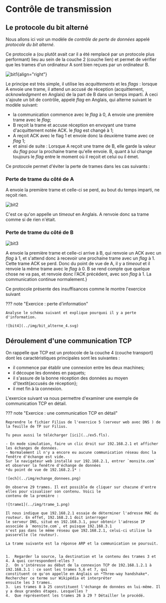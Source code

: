 # Contrôle de transmission

## Le protocole du bit alterné

Nous allons ici voir un modèle de *contrôle de perte de données* appelé *protocole du bit alterné*.

Ce protocole a (ou plutôt avait car il a été remplacé par un protocole plus performant) lieu au sein de la couche 2 
(couche lien) et permet de vérifier que les trames d'un ordinateur A sont bien reçues par un ordinateur B.

![bit1](../img/bit_alterne_1.svg){align="right"}

Le principe est très simple, il utilise les *acquittements* et les *flags* :  lorsque A envoie une trame, il attend un
accusé de réception (acquittement, *acknowledgment* en Anglais) de la part de B dans un temps imparti. À ceci s'ajoute 
un bit de contrôle, appelé *flag* en Anglais, qui alterne suivant le modèle suivant:

- la communication commence avec le *flag* à 0, A envoie une première trame avec le *flag*;
- B reçoit la trame et accuse réception en envoyant une trame d'acquittement notée ACK. le *flag* est changé à 1;
- A reçoit ACK avec le flag 1 et envoie donc la deuxième trame avec ce *flag* 1;
- et ainsi de suite : Lorsque A reçoit une trame de B, elle garde la valeur du *flag* pour la prochaine trame qu'elle 
  envoie. B, quant à lui change toujours le *flag* entre le moment où il reçoit et celui ou il émet.		




Ce protocole permet d'éviter la perte de trames dans les cas suivants :

### Perte de trame du côté de A

A envoie la première trame et celle-ci se perd, au bout du temps imparti, ne reçoit rien.

![bit2](../img/bit_alterne_2.svg) 

C'est ce qu'on appelle un *timeout* en Anglais.
A renvoie donc sa trame comme si de rien n'était.

### Perte de trame du côté de B

![bit3](../img/bit_alterne_3.svg)

A envoie la première trame et celle-ci arrive à B, qui renvoie un ACK avec un *flag* à 1, et s'attend donc à recevoir 
une prochaine trame avec un *flag* à 1. Cette trame ACK se perd. Donc du point de vue de A, il y a *timeout* et il 
renvoie la même trame avec le *flag* à 0. B se rend compte que quelque chose ne va pas, et renvoie donc l'ACK précédent, 
avec son *flag* à 1. La communication continue normalement.}


Ce protocole présente des insuffisances comme le montre l'exercice suivant

??? note "Exercice : perte d'information"
    
    Analyse le schéma suivant et explique pourquoi il y a perte d'information.

    ![bit4](../img/bit_alterne_4.svg)


## Déroulement d'une communication TCP

On rappelle que TCP est un protocole de la couche 4 (couche transport) dont les caractéristiques principales sont les suivantes :

- il commence par établir une connexion entre les deux machines;
- il découpe les données en paquets;
- il s'assure de la bonne réception des données au moyen d'\textit{accusés de réception};
- il met fin à la connexion.

L'exercice suivant va nous permettre d'examiner une exemple de communication TCP en détail.

??? note "Exercice : une communication TCP en détail"

    Reprendre le fichier Filius de l'exercice 5 (serveur web avec DNS ) de la feuille de TP sur Filius.

    Tu peux aussi le télécharger [ici](../ex5.fls).

	- En mode simulation, faire un clic droit sur 192.168.2.1 et afficher les échanges de données. 
	- Normalement il n'y a encore eu aucune communication réseau donc la fenêtre d'échange est vide.
    Sur le navigateur web installé sur 192.168.2.1, entrer `monsite.com` et observer la fenêtre d'échange de données
    *du point de vue de 192.168.2.1* :

    ![ech](../img/echange_donnees.png)
			
    On observe 29 trames. Il est possible de cliquer sur chacune d'entre elles pour visualiser son contenu. Voici le 
    contenu de la première : 

    ![trame1](../img/trame_1.png)

    Il nous indique que 192.168.2.1 essaie de déterminer l'adresse MAC du routeur. En effet, 192.168.2.1 doit interroger 
    le serveur DNS, situé en 192.168.3.1, pour obtenir l'adresse IP associée à `monsite.com`, et puisque 192.168.3.1
    n'est pas dans le même réseau que 192.168.2.1, celui-ci utilise la passerelle (le routeur).

	La trame suivante est la réponse ARP et la communication se poursuit.


	1. 	Regarder la source, la destination et le contenu des trames 3 et 4. À quoi correspondent-elles ?
	2. 	On s'intéresse au début de la connexion TCP de 192.168.1.2.1 à 192.168.3.1 : ce sont les trames 5,6 et 7, qui 
    constituent ce qu'on appelle en Anglais un *Three-way handshake*. Rechercher ce terme sur Wikipédia et interpréter 
    ensuite les 3 trames.
	3. 	Les trames 8 à 25 constituent l'échange de données en lui-même. Il y a deux grandes étapes. Lesquelles ?
	4. 	Que représentent les trames 26 à 29 ? Détailler le procédé.